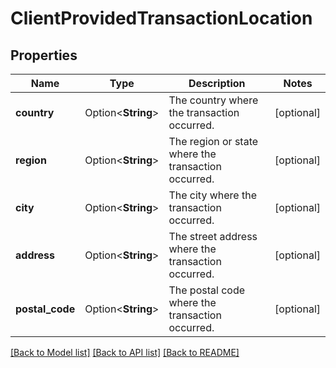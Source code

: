 # ClientProvidedTransactionLocation

## Properties

Name | Type | Description | Notes
------------ | ------------- | ------------- | -------------
**country** | Option<**String**> | The country where the transaction occurred. | [optional]
**region** | Option<**String**> | The region or state where the transaction occurred. | [optional]
**city** | Option<**String**> | The city where the transaction occurred. | [optional]
**address** | Option<**String**> | The street address where the transaction occurred. | [optional]
**postal_code** | Option<**String**> | The postal code where the transaction occurred. | [optional]

[[Back to Model list]](../README.md#documentation-for-models) [[Back to API list]](../README.md#documentation-for-api-endpoints) [[Back to README]](../README.md)



